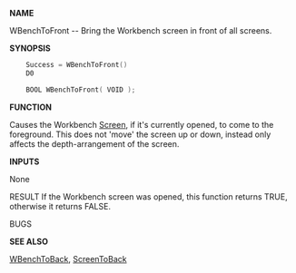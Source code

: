 
**NAME**

WBenchToFront -- Bring the Workbench screen in front of all screens.

**SYNOPSIS**

```c
    Success = WBenchToFront()
    D0

    BOOL WBenchToFront( VOID );

```
**FUNCTION**

Causes the Workbench [Screen](_00DD.md), if it's currently opened, to come to
the foreground.  This does not 'move' the screen up or down, instead
only affects the depth-arrangement of the screen.

**INPUTS**

None

RESULT
If the Workbench screen was opened, this function returns TRUE,
otherwise it returns FALSE.

BUGS

**SEE ALSO**

[WBenchToBack](WBenchToBack.md), [ScreenToBack](ScreenToBack.md)
